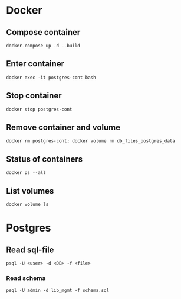
# Docker

## Compose container
```
docker-compose up -d --build
```

## Enter container
```
docker exec -it postgres-cont bash
```

## Stop container
```
docker stop postgres-cont
```

## Remove container and volume
```
docker rm postgres-cont; docker volume rm db_files_postgres_data
```

## Status of containers
```
docker ps --all
```

## List volumes
```
docker volume ls
```

# Postgres

## Read sql-file

```
psql -U <user> -d <DB> -f <file>
```

### Read schema
```
psql -U admin -d lib_mgmt -f schema.sql
```



